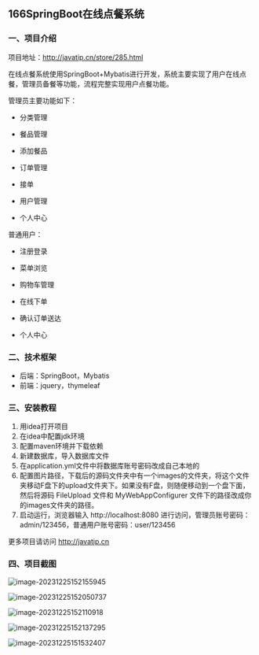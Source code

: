 ## 166SpringBoot在线点餐系统

### 一、项目介绍

项目地址：http://javatip.cn/store/285.html

在线点餐系统使用SpringBoot+Mybatis进行开发，系统主要实现了用户在线点餐，管理员备餐等功能，流程完整实现用户点餐功能。

管理员主要功能如下：

- 分类管理

- 餐品管理
- 添加餐品
- 订单管理
- 接单
- 用户管理
- 个人中心

普通用户：

- 注册登录

- 菜单浏览
- 购物车管理
- 在线下单
- 确认订单送达
- 个人中心

### 二、技术框架

- 后端：SpringBoot，Mybatis
- 前端：jquery，thymeleaf

### 三、安装教程

1. 用idea打开项目
2. 在idea中配置jdk环境
3. 配置maven环境并下载依赖
4. 新建数据库，导入数据库文件
5. 在application.yml文件中将数据库账号密码改成自己本地的
6. 配置图片路径，下载后的源码文件夹中有一个images的文件夹，将这个文件夹移动F盘下的upload文件夹下。如果没有F盘，则随便移动到一个盘下面，然后将源码 FileUpload 文件和 MyWebAppConfigurer 文件下的路径改成你的images文件夹的路径。
7. 启动运行，浏览器输入 http://localhost:8080 进行访问，管理员账号密码：admin/123456，普通用户账号密码：user/123456

更多项目请访问 http://javatip.cn

### 四、项目截图

![image-20231225152155945](http://image.javatip.cn/bysj/20231225152156.png)

![image-20231225152050737](http://image.javatip.cn/bysj/20231225152051.png)

![image-20231225152110918](http://image.javatip.cn/bysj/20231225152111.png)

![image-20231225152137295](http://image.javatip.cn/bysj/20231225152137.png)

![image-20231225151532407](http://image.javatip.cn/bysj/20231225151727.png)
